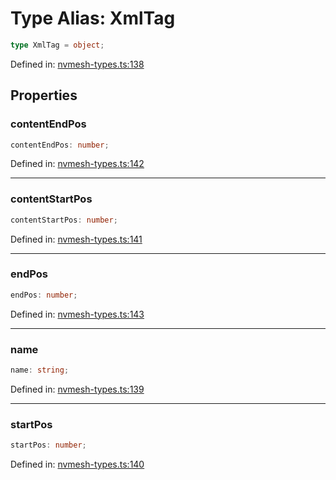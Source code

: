 # Type Alias: XmlTag

```ts
type XmlTag = object;
```

Defined in: [nvmesh-types.ts:138](https://github.com/thewtex/niivue/blob/main/packages/niivue/src/nvmesh-types.ts#L138)

## Properties

### contentEndPos

```ts
contentEndPos: number;
```

Defined in: [nvmesh-types.ts:142](https://github.com/thewtex/niivue/blob/main/packages/niivue/src/nvmesh-types.ts#L142)

---

### contentStartPos

```ts
contentStartPos: number;
```

Defined in: [nvmesh-types.ts:141](https://github.com/thewtex/niivue/blob/main/packages/niivue/src/nvmesh-types.ts#L141)

---

### endPos

```ts
endPos: number;
```

Defined in: [nvmesh-types.ts:143](https://github.com/thewtex/niivue/blob/main/packages/niivue/src/nvmesh-types.ts#L143)

---

### name

```ts
name: string;
```

Defined in: [nvmesh-types.ts:139](https://github.com/thewtex/niivue/blob/main/packages/niivue/src/nvmesh-types.ts#L139)

---

### startPos

```ts
startPos: number;
```

Defined in: [nvmesh-types.ts:140](https://github.com/thewtex/niivue/blob/main/packages/niivue/src/nvmesh-types.ts#L140)
